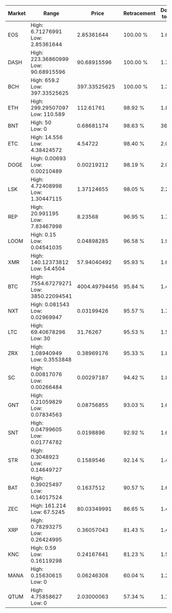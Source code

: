 | Market | Range | Price| Retracement | Doubles to 50% |
| --- | --- | --- | --- | --- |
| EOS | High: 6.71276991<br />Low: 2.85361644 | 2.85361644 | 100.00 % | 1.68 |
| DASH | High: 223.36860999<br />Low: 90.68915596 | 90.68915596 | 100.00 % | 1.73 |
| BCH | High: 659.2<br />Low: 397.33525625 | 397.33525625 | 100.00 % | 1.33 |
| ETH | High: 299.29507097<br />Low: 110.589 | 112.61761 | 98.92 % | 1.82 |
| BNT | High: 50<br />Low: 0 | 0.68681174 | 98.63 % | 36.40 |
| ETC | High: 14.556<br />Low: 4.38424572 | 4.54722 | 98.40 % | 2.08 |
| DOGE | High: 0.00693<br />Low: 0.00210489 | 0.00219212 | 98.19 % | 2.06 |
| LSK | High: 4.72408998<br />Low: 1.30447115 | 1.37124655 | 98.05 % | 2.20 |
| REP | High: 20.991195<br />Low: 7.83467998 | 8.23568 | 96.95 % | 1.75 |
| LOOM | High: 0.15<br />Low: 0.04541035 | 0.04898285 | 96.58 % | 1.99 |
| XMR | High: 140.12373812<br />Low: 54.4504 | 57.94040492 | 95.93 % | 1.68 |
| BTC | High: 7554.67279271<br />Low: 3850.22094541 | 4004.49794456 | 95.84 % | 1.42 |
| NXT | High: 0.081543<br />Low: 0.02969947 | 0.03199426 | 95.57 % | 1.74 |
| LTC | High: 69.40678296<br />Low: 30 | 31.76267 | 95.53 % | 1.56 |
| ZRX | High: 1.08940949<br />Low: 0.3553848 | 0.38969176 | 95.33 % | 1.85 |
| SC | High: 0.00817076<br />Low: 0.00266484 | 0.00297187 | 94.42 % | 1.82 |
| GNT | High: 0.21059829<br />Low: 0.07834563 | 0.08756855 | 93.03 % | 1.65 |
| SNT | High: 0.04799605<br />Low: 0.01774782 | 0.0198896 | 92.92 % | 1.65 |
| STR | High: 0.3048923<br />Low: 0.14649727 | 0.1589546 | 92.14 % | 1.42 |
| BAT | High: 0.39025497<br />Low: 0.14017524 | 0.1637512 | 90.57 % | 1.62 |
| ZEC | High: 161.214<br />Low: 67.5245 | 80.03349991 | 86.65 % | 1.43 |
| XRP | High: 0.78293275<br />Low: 0.26424995 | 0.36057043 | 81.43 % | 1.45 |
| KNC | High: 0.59<br />Low: 0.16119298 | 0.24167641 | 81.23 % | 1.55 |
| MANA | High: 0.15630615<br />Low: 0 | 0.06246308 | 60.04 % | 1.25 |
| QTUM | High: 4.75858627<br />Low: 0 | 2.03000063 | 57.34 % | 1.17 |
